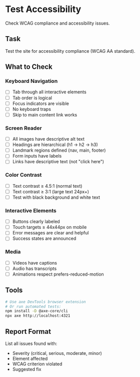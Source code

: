 # Test Accessibility

Check WCAG compliance and accessibility issues.

## Task
Test the site for accessibility compliance (WCAG AA standard).

## What to Check

### Keyboard Navigation
- [ ] Tab through all interactive elements
- [ ] Tab order is logical
- [ ] Focus indicators are visible
- [ ] No keyboard traps
- [ ] Skip to main content link works

### Screen Reader
- [ ] All images have descriptive alt text
- [ ] Headings are hierarchical (h1 → h2 → h3)
- [ ] Landmark regions defined (nav, main, footer)
- [ ] Form inputs have labels
- [ ] Links have descriptive text (not "click here")

### Color Contrast
- [ ] Text contrast ≥ 4.5:1 (normal text)
- [ ] Text contrast ≥ 3:1 (large text 24px+)
- [ ] Test with black background and white text

### Interactive Elements
- [ ] Buttons clearly labeled
- [ ] Touch targets ≥ 44x44px on mobile
- [ ] Error messages are clear and helpful
- [ ] Success states are announced

### Media
- [ ] Videos have captions
- [ ] Audio has transcripts
- [ ] Animations respect prefers-reduced-motion

## Tools
```bash
# Use axe DevTools browser extension
# Or run automated tests:
npm install -D @axe-core/cli
npx axe http://localhost:4321
```

## Report Format
List all issues found with:
- Severity (critical, serious, moderate, minor)
- Element affected
- WCAG criterion violated
- Suggested fix
